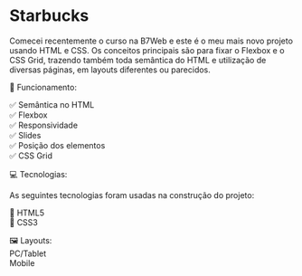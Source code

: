 # Starbucks

Comecei recentemente o curso na B7Web e este é o meu mais novo projeto usando HTML e CSS. Os conceitos principais são para fixar o Flexbox e o CSS Grid, trazendo também toda semântica do HTML e utilização de diversas páginas, em layouts diferentes ou parecidos.<br/>

🎢 Funcionamento:<br/>

✅ Semântica no HTML<br/>
✅ Flexbox<br/>
✅ Responsividade<br/>
✅ Slides<br/>
✅ Posição dos elementos<br/>
✅ CSS Grid<br/>

💻 Tecnologias:<br/>

As seguintes tecnologias foram usadas na construção do projeto:<br/>

🔣 HTML5<br/>
🎨 CSS3<br/>

🖼️ Layouts:<br/>
PC/Tablet<br/>
Mobile
